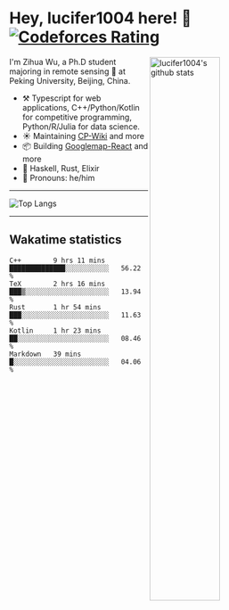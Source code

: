 # Hey, lucifer1004 here! :wave: [![Codeforces Rating](https://cfrating.ihcr.top/?user=lucifer1004&style=flat-square)](https://codeforces.com/profile/lucifer1004)

<img width="50%" align="right" alt="lucifer1004's github stats" src="https://github-readme-stats.vercel.app/api?username=lucifer1004&show_icons=true">

I'm Zihua Wu, a Ph.D student majoring in remote sensing :satellite: at Peking University, Beijing, China.

- :hammer_and_pick: Typescript for web applications, C++/Python/Kotlin for competitive programming, Python/R/Julia for data science.
- :sunny: Maintaining [CP-Wiki](https://cp-wiki.vercel.app) and more 
- :package: Building [Googlemap-React](https://github.com/googlemap-react/googlemap-react) and more
- :seedling: Haskell, Rust, Elixir
- :man: Pronouns: he/him

---

![Top Langs](https://github-readme-stats.vercel.app/api/top-langs/?username=lucifer1004&layout=compact)

---

## Wakatime statistics

<!--START_SECTION:waka-->
```text
C++        9 hrs 11 mins   ██████████████░░░░░░░░░░░   56.22 % 
TeX        2 hrs 16 mins   ███▒░░░░░░░░░░░░░░░░░░░░░   13.94 % 
Rust       1 hr 54 mins    ███░░░░░░░░░░░░░░░░░░░░░░   11.63 % 
Kotlin     1 hr 23 mins    ██░░░░░░░░░░░░░░░░░░░░░░░   08.46 % 
Markdown   39 mins         █░░░░░░░░░░░░░░░░░░░░░░░░   04.06 % 
```
<!--END_SECTION:waka-->
